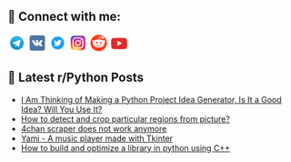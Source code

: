 ## 🔎 Connect with me:
[<img src="https://github.com/bullbesh/bullbesh/blob/main/images/Telegram.png" width="32" height="32" />](https://t.me/bullbesh)
[<img src="https://github.com/bullbesh/bullbesh/blob/main/images/VK.png" width="32" height="32" />](https://vk.com/bullbesh)
[<img src="https://github.com/bullbesh/bullbesh/blob/main/images/Twitter.png" width="32" height="32" />](https://twitter.com/bullbesh1)
[<img src="https://github.com/bullbesh/bullbesh/blob/main/images/Instagram.png" width="32" height="32" />](https://www.instagram.com/bullbesh)
[<img src="https://github.com/bullbesh/bullbesh/blob/main/images/Reddit.png" width="32" height="32" />](https://www.reddit.com/user/bullbesh)
[<img src="https://github.com/bullbesh/bullbesh/blob/main/images/YouTube.png" width="32" height="32" />](https://www.youtube.com/channel/UCtfjRs6uzgq5mfm8S06WTcg)

## 📕 Latest r/Python Posts
<!-- BLOG-POST-LIST:START -->
- [I Am Thinking of Making a Python Project Idea Generator, Is It a Good Idea? Will You Use It?](https://www.reddit.com/r/Python/comments/1fubw77/i_am_thinking_of_making_a_python_project_idea/)
- [How to detect and crop particular regions from picture?](https://www.reddit.com/r/Python/comments/1fubcze/how_to_detect_and_crop_particular_regions_from/)
- [4chan scraper does not work anymore](https://www.reddit.com/r/Python/comments/1fuaos8/4chan_scraper_does_not_work_anymore/)
- [Yami - A music player made with Tkinter](https://www.reddit.com/r/Python/comments/1fu9kox/yami_a_music_player_made_with_tkinter/)
- [How to build and optimize a library in python using C++](https://www.reddit.com/r/Python/comments/1fu54qp/how_to_build_and_optimize_a_library_in_python/)
<!-- BLOG-POST-LIST:END -->
